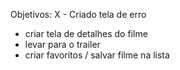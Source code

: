 Objetivos:
X - Criado tela de erro
 - criar tela de detalhes do filme
- levar para o trailer
- criar favoritos / salvar filme na lista